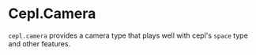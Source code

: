# Cepl.Camera

`cepl.camera` provides a camera type that plays well with cepl's `space` type and other features.
